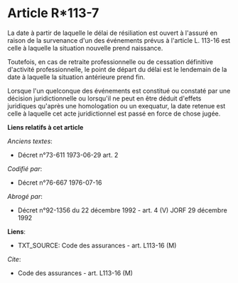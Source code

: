 # Article R*113-7

La date à partir de laquelle le délai de résiliation est ouvert à l'assuré en raison de la survenance d'un des événements
prévus à l'article L. 113-16 est celle à laquelle la situation nouvelle prend naissance.

Toutefois, en cas de retraite professionnelle ou de cessation définitive d'activité professionnelle, le point de départ du
délai est le lendemain de la date à laquelle la situation antérieure prend fin.

Lorsque l'un quelconque des événements est constitué ou constaté par une décision juridictionnelle ou lorsqu'il ne peut en
être déduit d'effets juridiques qu'après une homologation ou un exequatur, la date retenue est celle à laquelle cet acte
juridictionnel est passé en force de chose jugée.

**Liens relatifs à cet article**

_Anciens textes_:

  - Décret n°73-611 1973-06-29 art. 2

_Codifié par_:

  - Décret n°76-667 1976-07-16

_Abrogé par_:

  - Décret n°92-1356 du 22 décembre 1992 - art. 4 (V) JORF 29 décembre 1992

**Liens**:

  - TXT_SOURCE: Code des assurances - art. L113-16 (M)

_Cite_:

  - Code des assurances - art. L113-16 (M)
